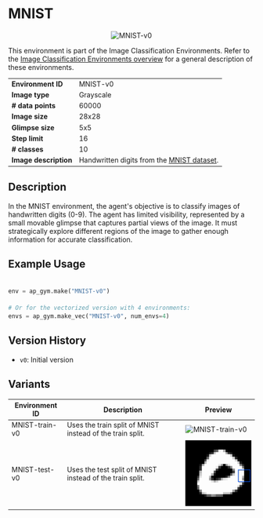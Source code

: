 # MNIST

<p align="center"><img src="img/MNIST-v0.gif" alt="MNIST-v0" width="200px"/></p>

 This environment is part of the Image Classification Environments. Refer to the [Image Classification Environments overview](ImageClassificationVectorEnv.md) for a general description of these environments.

|                       |                                                                                 |
|-----------------------|---------------------------------------------------------------------------------|
| **Environment ID**    | MNIST-v0                                                                        |
| **Image type**        | Grayscale                                                                       |
| **# data points**     | 60000                                                                           |
| **Image size**        | 28x28                                                                           |
| **Glimpse size**      | 5x5                                                                             |
| **Step limit**        | 16                                                                              |
| **# classes**         | 10                                                                              |
| **Image description** | Handwritten digits from the [MNIST dataset](http://yann.lecun.com/exdb/mnist/). |

## Description

In the MNIST environment, the agent's objective is to classify images of handwritten digits (0-9). The agent has limited visibility, represented by a small movable glimpse that captures partial views of the image. It must strategically explore different regions of the image to gather enough information for accurate classification.

## Example Usage

```python

env = ap_gym.make("MNIST-v0")

# Or for the vectorized version with 4 environments:
envs = ap_gym.make_vec("MNIST-v0", num_envs=4)
```

## Version History

- `v0`: Initial version

## Variants

| Environment ID | Description                                               | Preview                                                                |
|----------------|-----------------------------------------------------------|------------------------------------------------------------------------|
| MNIST-train-v0 | Uses the train split of MNIST instead of the train split. | <img src="img/MNIST-train-v0.gif" alt="MNIST-train-v0" width="200px"/> |
| MNIST-test-v0  | Uses the test split of MNIST instead of the train split.  | <img src="img/MNIST-test-v0.gif" alt="MNIST-test-v0" width="200px"/>   |
